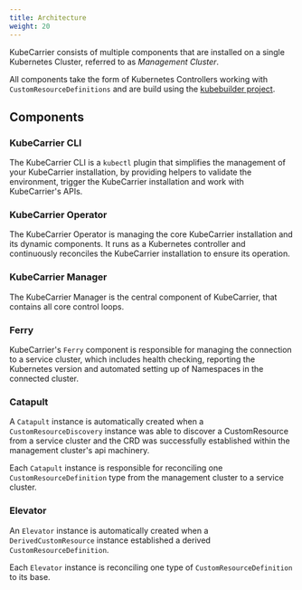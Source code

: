 ```yaml
---
title: Architecture
weight: 20
---
```


KubeCarrier consists of multiple components that are installed on a single Kubernetes Cluster, referred to as *Management Cluster*.

All components take the form of Kubernetes Controllers working with `CustomResourceDefinitions` and are build using the [kubebuilder project](https://github.com/kubernetes-sigs/kubebuilder).

## Components

### KubeCarrier CLI

The KubeCarrier CLI is a `kubectl` plugin that simplifies the management of your KubeCarrier installation, by providing helpers to validate the environment, trigger the KubeCarrier installation and work with KubeCarrier's APIs.

### KubeCarrier Operator

The KubeCarrier Operator is managing the core KubeCarrier installation and its dynamic components. It runs as a Kubernetes controller and continuously reconciles the KubeCarrier installation to ensure its operation.

### KubeCarrier Manager

The KubeCarrier Manager is the central component of KubeCarrier, that contains all core control loops.

### Ferry

KubeCarrier's `Ferry` component is responsible for managing the connection to a service cluster, which includes health checking, reporting the Kubernetes version and automated setting up of Namespaces in the connected cluster.

### Catapult

A `Catapult` instance is automatically created when a `CustomResourceDiscovery` instance was able to discover a CustomResource from a service cluster and the CRD was successfully established within the management cluster's api machinery.

Each `Catapult` instance is responsible for reconciling one `CustomResourceDefinition` type from the management cluster to a service cluster.

### Elevator

An `Elevator` instance is automatically created when a `DerivedCustomResource` instance established a derived `CustomResourceDefinition`.

Each `Elevator` instance is reconciling one type of `CustomResourceDefinition` to its base.
